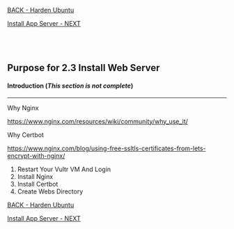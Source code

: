 <!-- ------------------------------------------------------------------------- -->

<div class="page-back">

[BACK - Harden Ubuntu     ](/Setup/purposes/pfr0302_Setup-Hardening-Ubuntu.md)
</div><div class="page-next">

[Install App Server - NEXT](/Setup/purposes/pfr0304_Setup-App-Server-Ubuntu.md)
</div><div style="margin-top:35px">&nbsp;</div>

<!-- ------------------------------------------------------------------------- -->

## Purpose for 2.3 Install Web Server

#### Introduction  (*This section is not complete*)
----

Why Nginx

https://www.nginx.com/resources/wiki/community/why_use_it/

Why Certbot 

https://www.nginx.com/blog/using-free-ssltls-certificates-from-lets-encrypt-with-nginx/




1. Restart Your Vultr VM And Login
2. Install Nginx
3. Install Certbot
4. Create Webs Directory

<!-- ------------------------------------------------------------------------- -->

<div class="page-back">

[BACK - Harden Ubuntu     ](/Setup/purposes/pfr0302_Setup-Hardening-Ubuntu.md)
</div><div class="page-next">

[Install App Server - NEXT](/Setup/purposes/pfr0304_Setup-App-Server-Ubuntu.md)
</div>

<!-- ------------------------------------------------------------------------- -->

